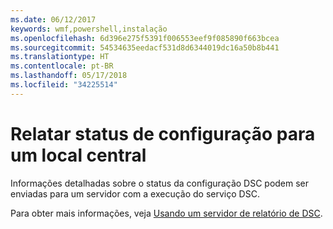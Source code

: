 ```yaml
---
ms.date: 06/12/2017
keywords: wmf,powershell,instalação
ms.openlocfilehash: 6d396e275f5391f006553eef9f085890f663bcea
ms.sourcegitcommit: 54534635eedacf531d8d6344019dc16a50b8b441
ms.translationtype: HT
ms.contentlocale: pt-BR
ms.lasthandoff: 05/17/2018
ms.locfileid: "34225514"
---
```

# <a name="report-configuration-status-to-central-location"></a>Relatar status de configuração para um local central

Informações detalhadas sobre o status da configuração DSC podem ser enviadas para um servidor com a execução do serviço DSC.

Para obter mais informações, veja [Usando um servidor de relatório de DSC](https://msdn.microsoft.com/powershell/dsc/reportserver).
